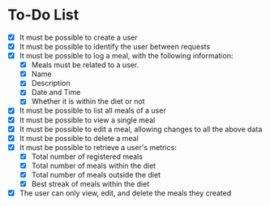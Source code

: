 # To-Do List

- [x] It must be possible to create a user
- [x] It must be possible to identify the user between requests
- [x] It must be possible to log a meal, with the following information:
  - [x] Meals must be related to a user.
  - [x] Name
  - [x] Description
  - [x] Date and Time
  - [x] Whether it is within the diet or not
- [x] It must be possible to list all meals of a user
- [x] It must be possible to view a single meal
- [x] It must be possible to edit a meal, allowing changes to all the above data
- [x] It must be possible to delete a meal
- [x] It must be possible to retrieve a user's metrics:
  - [x] Total number of registered meals
  - [x] Total number of meals within the diet
  - [x] Total number of meals outside the diet
  - [x] Best streak of meals within the diet
- [x] The user can only view, edit, and delete the meals they created
